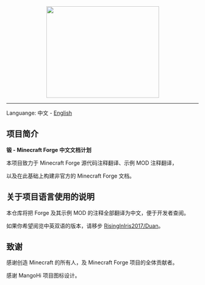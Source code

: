 <div align=center><img width = '295' height ='240' src ="https://user-images.githubusercontent.com/28519848/132981471-f26d9fa8-8cbd-49ff-ad4a-6ca006b49ea6.png"/></div>

_________________________
Languange: 中文 - [English](https://github.com/0999312/Duan/blob/main/README_en.md)
## 项目简介
**锻 - Minecraft Forge 中文文档计划**

本项目致力于 Minecraft Forge 源代码注释翻译、示例 MOD 注释翻译，

以及在此基础上构建非官方的 Minecraft Forge 文档。
## 关于项目语言使用的说明
本仓库将把 Forge 及其示例 MOD 的注释全部翻译为中文，便于开发者查阅。

如果你希望阅览中英双语的版本，请移步 [RisingInIris2017/Duan](https://github.com/RisingInIris2017/Duan)。
## 致谢
感谢创造 Minecraft 的所有人，及 Minecraft Forge 项目的全体贡献者。

感谢 MangoHi 项目图标设计。
